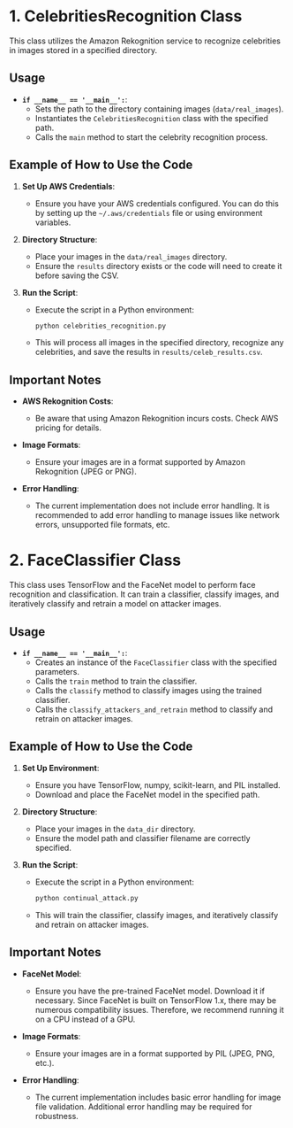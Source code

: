 # 1. CelebritiesRecognition Class

This class utilizes the Amazon Rekognition service to recognize celebrities in images stored in a specified directory.

## Usage
- **`if __name__ == '__main__':`**:
  - Sets the path to the directory containing images (`data/real_images`).
  - Instantiates the `CelebritiesRecognition` class with the specified path.
  - Calls the `main` method to start the celebrity recognition process.

## Example of How to Use the Code

1. **Set Up AWS Credentials**:
   - Ensure you have your AWS credentials configured. You can do this by setting up the `~/.aws/credentials` file or using environment variables.

2. **Directory Structure**:
   - Place your images in the `data/real_images` directory.
   - Ensure the `results` directory exists or the code will need to create it before saving the CSV.

3. **Run the Script**:
   - Execute the script in a Python environment:
     ```bash
     python celebrities_recognition.py
     ```
   - This will process all images in the specified directory, recognize any celebrities, and save the results in `results/celeb_results.csv`.

## Important Notes

- **AWS Rekognition Costs**:
  - Be aware that using Amazon Rekognition incurs costs. Check AWS pricing for details.
  
- **Image Formats**:
  - Ensure your images are in a format supported by Amazon Rekognition (JPEG or PNG).

- **Error Handling**:
  - The current implementation does not include error handling. It is recommended to add error handling to manage issues like network errors, unsupported file formats, etc.


# 2. FaceClassifier Class

This class uses TensorFlow and the FaceNet model to perform face recognition and classification. It can train a classifier, classify images, and iteratively classify and retrain a model on attacker images.

## Usage
- **`if __name__ == '__main__':`**:
  - Creates an instance of the `FaceClassifier` class with the specified parameters.
  - Calls the `train` method to train the classifier.
  - Calls the `classify` method to classify images using the trained classifier.
  - Calls the `classify_attackers_and_retrain` method to classify and retrain on attacker images.

## Example of How to Use the Code

1. **Set Up Environment**:
   - Ensure you have TensorFlow, numpy, scikit-learn, and PIL installed.
   - Download and place the FaceNet model in the specified path.

2. **Directory Structure**:
   - Place your images in the `data_dir` directory.
   - Ensure the model path and classifier filename are correctly specified.

3. **Run the Script**:
   - Execute the script in a Python environment:
     ```bash
     python continual_attack.py
     ```
   - This will train the classifier, classify images, and iteratively classify and retrain on attacker images.

## Important Notes

- **FaceNet Model**:
  - Ensure you have the pre-trained FaceNet model. Download it if necessary. Since FaceNet is built on TensorFlow 1.x, there may be numerous compatibility issues. Therefore, we recommend running it on a CPU instead of a GPU.

- **Image Formats**:
  - Ensure your images are in a format supported by PIL (JPEG, PNG, etc.).

- **Error Handling**:
  - The current implementation includes basic error handling for image file validation. Additional error handling may be required for robustness.



